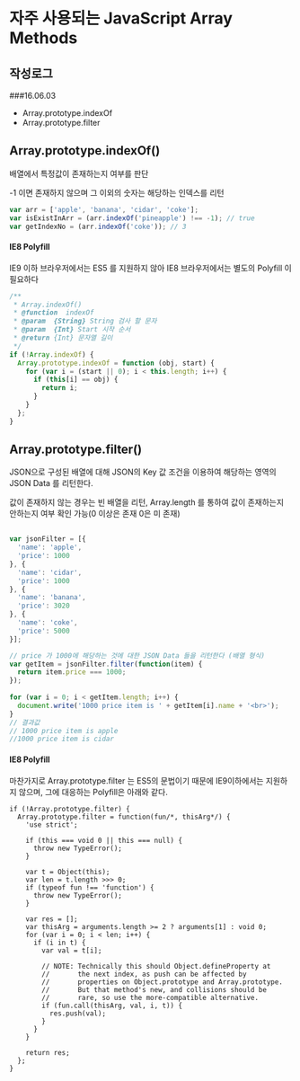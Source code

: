 # 자주 사용되는 JavaScript Array Methods

## 작성로그
###16.06.03 
- Array.prototype.indexOf
- Array.prototype.filter


## Array.prototype.indexOf()
배열에서 특정값이 존재하는지 여부를 판단

-1 이면 존재하지 않으며 그 이외의 숫자는 해당하는 인덱스를 리턴

```JavaScript
var arr = ['apple', 'banana', 'cidar', 'coke'];
var isExistInArr = (arr.indexOf('pineapple') !== -1); // true
var getIndexNo = (arr.indexOf('coke'));	// 3
```

#### IE8 Polyfill
IE9 이하 브라우저에서는 ES5 를 지원하지 않아 IE8 브라우저에서는 별도의 Polyfill 이 필요하다
```JavaScript
/**
 * Array.indexOf()
 * @function  indexOf
 * @param  {String} String 검사 할 문자
 * @param  {Int} Start 시작 순서 
 * @return {Int} 문자열 길이
 */
if (!Array.indexOf) {
  Array.prototype.indexOf = function (obj, start) {
    for (var i = (start || 0); i < this.length; i++) {
      if (this[i] == obj) {
        return i;
      }
    }
  };
}
```

## Array.prototype.filter()
JSON으로 구성된 배열에 대해 JSON의 Key 값 조건을 이용하여 해당하는 영역의 JSON Data 를 리턴한다.

값이 존재하지 않는 경우는 빈 배열을 리턴, Array.length 를 통하여 값이 존재하는지 안하는지 여부 확인 가능(0 이상은 존재 0은 미 존재)

```JavaScript
	
var jsonFilter = [{
  'name': 'apple',
  'price': 1000
}, {
  'name': 'cidar',
  'price': 1000
}, {
  'name': 'banana',
  'price': 3020
}, {
  'name': 'coke',
  'price': 5000
}];

// price 가 1000에 해당하는 것에 대한 JSON Data 들을 리턴한다 (배열 형식)
var getItem = jsonFilter.filter(function(item) {
  return item.price === 1000;
});
  
for (var i = 0; i < getItem.length; i++) {
  document.write('1000 price item is ' + getItem[i].name + '<br>');
}
// 결과값
// 1000 price item is apple
//1000 price item is cidar
```

#### IE8 Polyfill
마찬가지로 Array.prototype.filter 는 ES5의 문법이기 때문에 IE9이하에서는 지원하지 않으며, 그에 대응하는 Polyfill은 아래와 같다.

```
if (!Array.prototype.filter) {
  Array.prototype.filter = function(fun/*, thisArg*/) {
    'use strict';

    if (this === void 0 || this === null) {
      throw new TypeError();
    }

    var t = Object(this);
    var len = t.length >>> 0;
    if (typeof fun !== 'function') {
      throw new TypeError();
    }

    var res = [];
    var thisArg = arguments.length >= 2 ? arguments[1] : void 0;
    for (var i = 0; i < len; i++) {
      if (i in t) {
        var val = t[i];

        // NOTE: Technically this should Object.defineProperty at
        //       the next index, as push can be affected by
        //       properties on Object.prototype and Array.prototype.
        //       But that method's new, and collisions should be
        //       rare, so use the more-compatible alternative.
        if (fun.call(thisArg, val, i, t)) {
          res.push(val);
        }
      }
    }

    return res;
  };
}
```

```JavaScript
```
